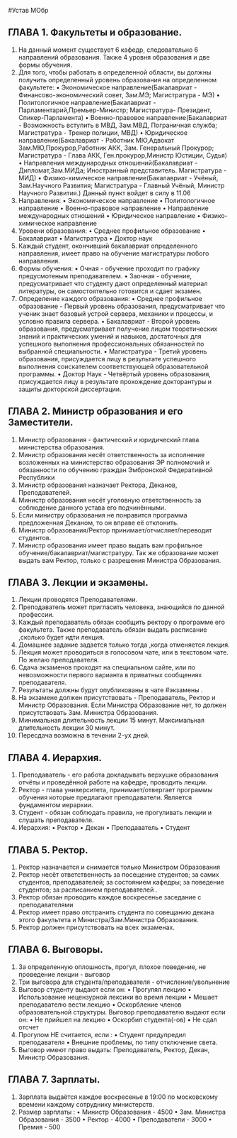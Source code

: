 #Устав МОбр


## ГЛАВА 1. Факультеты и образование.

1. На данный момент существует 6 кафедр, следовательно 6 направлений образования. Также 4 уровня образования и две формы обучения. 
2. Для того, чтобы работать в определенной области, вы должны получить определенный уровень образования на определенном факультете:
• Экономическое направление(Бакалавриат - Финансово-экономический совет, Зам.МЭ; Магистратура - МЭ) 
• Политологичное направление(Бакалавриат - Парламентарий,Премьер-Министр; Магистратура- Президент, Спикер-Парламента)
• Военно-правовое направление(Бакалавриат - Возможность вступить в МВД, Зам.МВД, Пограничная служба;
Магистратура - Тренер полиции, МВД) 
• Юридическое направление(Бакалавриат - Работник МЮ,Адвокат Зам.МЮ,Прокурор,Работник АКК, Зам. Генеральный Прокурор;
Магистратура - Глава АКК, Ген.прокурор,Министр Юстиции, Судья)
• Направления международных отношений(Бакалавриат - Дипломат,Зам.МИДа; Иностранный представитель.
Магистратура - МИД) 
• Физико-химическое направление(Бакалавриат - Учёный, Зам.Научного Развития;
Магистратура - Главный Учёный, Министр Научного Развития.)
Данный пункт войдет в силу в 11.06
3. Направления:
• Экономическое направление 
• Политологичное направление
• Военно-правовое направление
• Направление международных отношений 
• Юридическое направление
• Физико-химическое направление
4. Уровени образования:
• Среднее профильное образование
• Бакалавриат
• Магистратура
• Доктор наук
5. Каждый студент, окончивший бакалавриат определенного направления, имеет право на обучение магистратуры любого направления. 
6. Формы обучения:
• Очная - обучение проходит по графику предусмотеным преподавателем. 
• Заочная - обучение, предусматривает что студенту дают определенный материал литературы, он самостоятельно готовится и сдает экзамен. 
7. Определение каждого образования:
• Среднее профильное образование - Первый уровень образования, предусматривает что ученик знает базовый устрой сервера, механики и процессы, и условно правила сервера.
• Бакалавриат - Второй уровень образования, предусматривает получение лицом теоретических знаний и практических умений и навыков, достаточных для успешного выполнения профессиональных обязанностей по выбранной специальности.
• Магистратура - Третий уровень образования, присуждается лицу в результате успешного выполнения соискателем соответствующей образовательной программы.
• Доктор Наук - Четвёртый уровень образования, присуждается лицу в результате прохождение докторантуры и защиты докторской диссертации.

## ГЛАВА 2. Министр образования и его Заместители.

1. Министр образования - фактический и юридический глава министерства образования.
2. Министр образования несёт ответственность за исполнение возложенных на министерство образования ЭР полномочий и обязанности по обучению граждан Эмбронской Федеративной Республики
3. Министр образования назначает  Ректора, Деканов, Преподавателей.
4. Министр образования несёт уголовную ответственность за соблюдение данного устава его подчинёнными.
5. Если министру образования не понравится программа предложенная Деканом, то он вправе её отклонить.
6. Министр образования/Ректор принимает/отчисляет/переводит студентов.
7. Министр образования имеет право выдать вам профильное обучение/бакалавриат/магистратуру.
Так же образование может выдать вам Ректор, только с разрешения Министра Образования.

## ГЛАВА 3. Лекции и экзамены.

1. Лекции проводятся Преподавателями.
2. Преподаватель может пригласить человека, знающийся по данной профессии.
3. Каждый преподаватель обязан сообщить ректору о программе его факультета. Также преподаватель обязан выдать расписание ,сколько будет идти лекция.
4. Домашнее задание задается только тогда ,когда отменяется лекция.
5. Лекция может проводиться в голосовом чате, или в текстовом чате. По желаю преподавателя.
6. Сдача экзаменов проходят на специальном сайте, или по невозможности первого варианта в приватных сообщениях преподавателя. 
7. Результаты должны будут опубликованы в чате #экзамены .
8. На экзамене должен присутствовать - Преподаватель, Ректор и Министр Образования.
Если Министра Образование нет, то должен присутствовать Зам. Министра Образования.
9. Минимальная длительность лекции 15 минут. 
Максимальная длительность лекции 30 минут. 
10. Пересдача возможна в течении 2-ух дней.

## ГЛАВА 4. Иерархия.

1. Преподаватель - его работа докладывать верхушке образования отчёты и проведённой работе на кафедре, проводить лекции. 
2. Ректор - глава университета, принимает/отвергает программы обучения которые предлагают преподаватели. Является фундаментом иерархии.
3. Студент - обязан соблюдать правила, не прогуливать лекции и слушать преподавателя.
4. Иерархия: 
• Ректор
• Декан
• Преподаватель
• Студент

## ГЛАВА 5. Ректор.

1. Ректор назначается и снимается только Министром Образования
2. Ректор несёт ответственность за посещение студентов; за самих студентов, преподавателей; за состоянием кафедры; за поведение студентов; за расписанием преподавателей .
3. Ректор обязан проводить каждое воскресенье заседание с преподавателями 
4. Ректор имеет право отстранить студента по совещанию декана этого факультета и Министра/Зам.Министра Образования. 
5. Ректор должен присутствовать на всех экзаменах.

## ГЛАВА 6. Выговоры.

1. За определенную оплошность, прогул, плохое поведение, не проведение лекции - выговор
2. Три выговора для студента/преподавателя - отчисление/увольнение
3. Выговор студенту выдают если он:
• Прогулял лекцию
• Использование нецензурной лексики во время лекции
• Мешает преподавателю вести лекцию
• Оскорбление членов образовательной структуры.
   Выговор преподавателю выдают если он:
• Не прийшел на лекцию
• Оскорбил студента(-ов) 
• Не сдал отсчет
4. Прогулом НЕ считается, если : 
• Студент предупредил преподавателя 
• Внешние проблемы, по типу отключение света.
5. Выговор имеют право выдать: Преподаватель, Ректор, Декан, Министр Образования.

## ГЛАВА 7. Зарплаты.

1. Зарплата выдаётся каждое воскресенье в 19:00 по московскому времени каждому сотруднику министерств.
2. Размер зарплаты : 
• Министр Образования - 4500
• Зам. Министра Образования - 3500
• Ректор - 4000
• Преподаватели  - 3000
• Премия - 500

